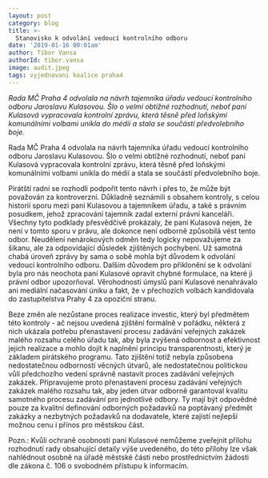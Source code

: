 ```yaml
---
layout: post
category: blog
title: >-  
  Stanovisko k odvolání vedoucí kontrolního odboru
date: '2019-01-16 00:01am'
author: Tibor Vansa
authorId: tibor.vansa
image: audit.jpeg
tags: vyjednavani koalice praha4 
---
```


<i> Rada MČ Praha 4 odvolala na návrh tajemníka úřadu vedoucí kontrolního odboru Jaroslavu Kulasovou. Šlo o velmi obtížné rozhodnutí, neboť paní Kulasová vypracovala kontrolní zprávu, která těsně před loňskými komunálními volbami unikla do médií a stala se součástí předvolebního boje. 
 </i>

Rada MČ Praha 4 odvolala na návrh tajemníka úřadu vedoucí kontrolního odboru Jaroslavu Kulasovou. Šlo o velmi obtížné rozhodnutí, neboť paní Kulasová vypracovala kontrolní zprávu, která těsně před loňskými komunálními volbami unikla do médií a stala se součástí předvolebního boje. 

Pirátští radní se rozhodli podpořit tento návrh i přes to, že může být považován za kontroverzní. Důkladně seznámili s obsahem kontroly, s celou historií sporu mezi paní Kulasovou a tajemníkem úřadu, a také s právním posudkem, jehož zpracování tajemník zadal externí právní kanceláři. Všechny tyto podklady přesvědčivě prokázaly, že paní Kulasová nejen, že není v tomto sporu v právu, ale dokonce není odborně způsobilá vést tento odbor. Neudělení nenárokových odměn tedy logicky nepovažujeme za šikanu, ale za odpovídající důsledek zjištěných pochybení.  Už samotná chabá úroveň zprávy by sama o sobě mohla být důvodem  k odvolání vedoucí kontrolního odboru. Dalším důvodem pro přiklonění se k odvolání byla pro nás neochota paní Kulasové opravit chybné formulace, na které ji právní odbor upozorňoval. Věrohodnosti úmyslů paní Kulasové nenahrávalo ani mediální načasování úniku a fakt, že v přechozích volbách kandidovala do zastupitelstva Prahy 4 za opoziční stranu.

Beze změn ale nezůstane proces realizace investic, který byl předmětem této kontroly - ač nejsou uvedená zjištění formálně v pořádku, některá z nich ukázala potřebu přenastavení procesu zadávání veřejných zakázek malého rozsahu celého úřadu tak, aby byla zvýšená odbornost a efektivnost jejich realizace a mohlo dojít k naplnění principu transparentnosti, který je základem pirátského programu. Tato zjištění totiž nebyla způsobena nedostatečnou odborností věcných útvarů, ale nedostatečnou politickou vůlí předchozího vedení správně nastavit proces zadávání veřejných zakázek. Připravujeme proto přenastavení procesu zadávání veřejných zakázek malého rozsahu tak, aby jeden útvar odborně garantoval kvalitu samotného procesu zadávání pro jednotlivé odbory. Ty mají být odpovědné pouze za kvalitní definování odborných požadavků na poptávaný předmět zakázky a nezbytných požadavků na dodavatele, které zajistí nejlepší možnou cenu i přínos pro městskou část.

Pozn.: Kvůli ochraně osobnosti paní Kulasové nemůžeme zveřejnit přílohu rozhodnutí rady obsahující detaily výše uvedeného, do této přílohy lze však nahlédnout osobně na úřadě městské části nebo prostřednictvím žádosti dle zákona č. 106 o svobodném přístupu k informacím.





 



